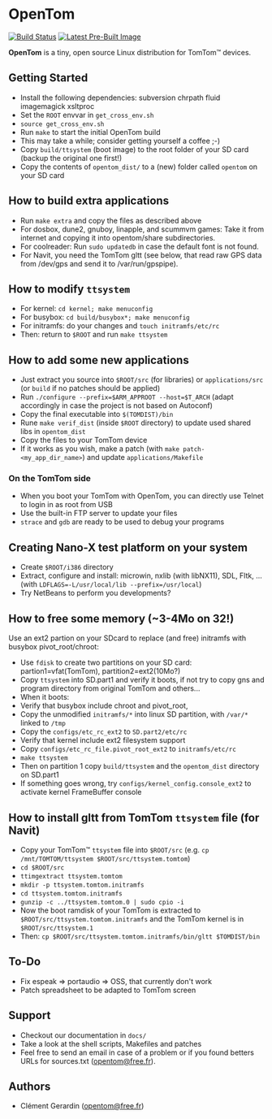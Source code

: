 # OpenTom

[![Build Status](https://img.shields.io/circleci/project/github/george-hopkins/opentom/master.svg)](https://circleci.com/gh/george-hopkins/opentom)
[![Latest Pre-Built Image](https://img.shields.io/badge/pre--built%20image-latest-green.svg)](https://circleci.com/api/v1/project/george-hopkins/opentom/latest/artifacts/0//home/ubuntu/opentom/target/opentom.tar.gz?branch=master&filter=successful)

**OpenTom** is a tiny, open source Linux distribution for TomTom™ devices.


## Getting Started

- Install the following dependencies: subversion chrpath fluid imagemagick xsltproc
- Set the `ROOT` envvar in `get_cross_env.sh`
- `source get_cross_env.sh`
- Run `make` to start the initial OpenTom build
- This may take a while; consider getting yourself a coffee ;-)
- Copy `build/ttsystem` (boot image) to the root folder of your SD card (backup the original one first!)
- Copy the contents of `opentom_dist/` to a (new) folder called `opentom` on your SD card


## How to build extra applications
- Run `make extra` and copy the files as described above
- For dosbox, dune2, gnuboy, linapple, and scummvm games: Take it from internet and copying it into opentom/share subdirectories.
- For coolreader: Run `sudo updatedb` in case the default font is not found.
- For Navit, you need the TomTom gltt (see below, that read raw GPS data from /dev/gps and send it to /var/run/gpspipe).


## How to modify `ttsystem`

- For kernel: `cd kernel; make menuconfig`
- For busybox: `cd build/busybox*; make menuconfig`
- For initramfs: do your changes and `touch initramfs/etc/rc`
- Then: return to `$ROOT` and run `make ttsystem`


## How to add some new applications

- Just extract you source into `$ROOT/src` (for libraries) or `applications/src` (or `build` if no patches should be applied)
- Run `./configure --prefix=$ARM_APPROOT --host=$T_ARCH` (adapt accordingly in case the project is not based on Autoconf)
- Copy the final executable into `$(TOMDIST)/bin`
- Rune `make verif_dist` (inside `$ROOT` directory) to update used shared libs in `opentom_dist`
- Copy the files to your TomTom device
- If it works as you wish, make a patch (with `make patch-<my_app_dir_name>`) and update `applications/Makefile`

### On the TomTom side
- When you boot your TomTom with OpenTom, you can directly use Telnet to login in as root from USB
- Use the built-in FTP server to update your files
- `strace` and `gdb` are ready to be used to debug your programs


## Creating Nano-X test platform on your system

- Create `$ROOT/i386` directory
- Extract, configure and install: microwin, nxlib (with libNX11), SDL, Fltk, ... (with `LDFLAGS=-L/usr/local/lib --prefix=/usr/local`)
- Try NetBeans to perform you developments?


## How to free some memory (~3-4Mo on 32!)

Use an ext2 partion on your SDcard to replace (and free) initramfs with busybox pivot_root/chroot:

- Use `fdisk` to create two partitions on your SD card: partion1=vfat(TomTom), partition2=ext2(10Mo?)
- Copy `ttsystem` into SD.part1 and verify it boots, if not try to copy gns and program directory from original TomTom and others...
- When it boots:
- Verify that busybox include chroot and pivot_root,
- Copy the unmodified `initramfs/*` into linux SD partition, with `/var/*` linked to `/tmp`
- Copy the `configs/etc_rc_ext2` to `SD.part2/etc/rc`
- Verify that kernel include ext2 filesystem support
- Copy `configs/etc_rc_file.pivot_root_ext2` to `initramfs/etc/rc`
- `make ttsystem`
- Then on partition 1 copy `build/ttsystem` and the `opentom_dist` directory on SD.part1
- If something goes wrong, try `configs/kernel_config.console_ext2` to activate kernel FrameBuffer console


## How to install gltt from TomTom `ttsystem` file (for Navit)

- Copy your TomTom™ `ttsystem` file into `$ROOT/src` (e.g. `cp /mnt/TOMTOM/ttsystem $ROOT/src/ttsystem.tomtom`)
- `cd $ROOT/src`
- `ttimgextract ttsystem.tomtom `
- `mkdir -p ttsystem.tomtom.initramfs`
- `cd ttsystem.tomtom.initramfs`
- `gunzip -c ../ttsystem.tomtom.0 | sudo cpio -i`
- Now the boot ramdisk of your TomTom is extracted to `$ROOT/src/ttsystem.tomtom.initramfs` and the TomTom kernel is in `$ROOT/src/ttsystem.1`
- Then: `cp $ROOT/src/ttsystem.tomtom.initramfs/bin/gltt $TOMDIST/bin`


## To-Do

- Fix espeak => portaudio => OSS, that currently don't work
- Patch spreadsheet to be adapted to TomTom screen


## Support

- Checkout our documentation in `docs/`
- Take a look at the shell scripts, Makefiles and patches
- Feel free to send an email in case of a problem or if you found betters URLs for sources.txt (opentom@free.fr).


## Authors

- Clément Gerardin (opentom@free.fr)
